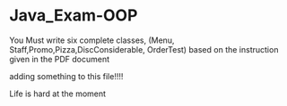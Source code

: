 # Java_Exam-OOP
You Must write six complete classes, (Menu, Staff,Promo,Pizza,DiscConsiderable, OrderTest) based on the instruction given in the PDF document


adding something to this file!!!!

Life is hard at the moment
